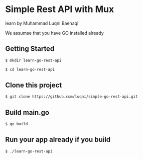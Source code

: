# Simple Rest API with Mux

 learn by Muhammad Luqni Baehaqi

We assumse that you have GO installed already

## Getting Started


```bash
$ mkdir learn-go-rest-api

$ cd learn-go-rest-api
```

## Clone this project

```bash
$ git clone https://github.com/luqni/simple-go-rest-api.git 
```

## Build main.go

```bash
$ go build
```

## Run your app already if you build

```bash
$ ./learn-go-rest-api
```
